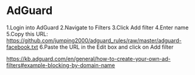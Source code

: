 # AdGuard

1.Login into AdGuard
2.Navigate to Filters
3.Click Add filter
4.Enter name
5.Copy this URL: https://github.com/jumping2000/adguard_rules/raw/master/adguard-facebook.txt
6.Paste the URL in the Edit box and click on Add filter

https://kb.adguard.com/en/general/how-to-create-your-own-ad-filters#example-blocking-by-domain-name
